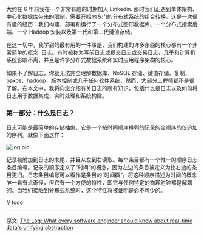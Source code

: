 
大约在 6 年前我在一个非常有趣的时期加入 Linkedin. 那时我们正遇到单体架构、中心化数据库带来的限制，需要开始向专门的分布式系统的组合转换。这是一次很有趣的经历：我们构建、部署和运行了一个分布式图形数据库、一个分布式搜索后端、一个 Hadoop 安装以及第一代和第二代键值存储。

在这一切中，我学到的最有用的一件事是，我们构建的许多东西的核心都有一个非常简单的概念: 日志。有时被称为写前日志或提交日志或交易日志，几乎和计算机系统影响不离，并且是许多分布式数据系统和实时应用程序架构的核心。

如果不了解日志，你就无法完全理解数据库、NoSQL 存储、键值存储、复制、paxos、hadoop、版本控制或几乎任何软件系统，然而，大部分工程师都不是很了解。在本文中，我将向您介绍有关日志的所有知识，包括什么是日志以及如何将日志用于数据集成、实时处理和系统构建。

### 第一部分：什么是日志？

日志可能是最简单的存储抽象。它是一个按时间顺序排列的记录的全顺序的仅追加的序列。就像下面这样：

![log pic](https://content.linkedin.com/content/dam/engineering/en-us/blog/migrated/log.png)

记录被附加到日志的末尾，并且从左到右读取。每个条目都有一个惟一的顺序日志条目编号。记录的顺序定义了“时间”的概念，因为左边的条目被定义为比右边的条目更旧。日志条目编号可以看作是条目的“时间戳”。将这种顺序描述为时间的概念乍一看有点奇怪，但它有一个方便的特性，即它与任何特定的物理时钟都是解耦的。当我们接触到分布式系统时，这个特性将被证明是必不可少的。

// todo

---

原文: [The Log: What every software engineer should know about real-time data's unifying abstraction](https://engineering.linkedin.com/distributed-systems/log-what-every-software-engineer-should-know-about-real-time-datas-unifying)
